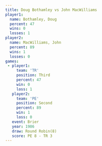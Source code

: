 ```yaml
---
title: Doug Bothamley vs John MacWilliams
player1:                 
  name: Bothamley, Doug  
  percent: 47            
  wins: 0                
  losses: 1              
player2:                 
  name: MacWilliams, John
  percent: 89            
  wins: 1                
  losses: 0              
games:
 - player1:         
     team: 'TR'     
     position: Third
     percent: 47    
     win: 0         
     loss: 1        
   player2:          
     team: 'PE'      
     position: Second
     percent: 89     
     win: 1          
     loss: 0         
   event: Brier        
   year: 1986          
   draw: Round Robin(8)
   score: PE 8 - TR 3  
---
```


